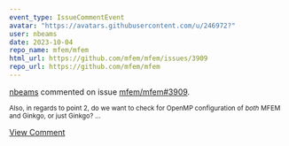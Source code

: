 ```yaml
---
event_type: IssueCommentEvent
avatar: "https://avatars.githubusercontent.com/u/246972?"
user: nbeams
date: 2023-10-04
repo_name: mfem/mfem
html_url: https://github.com/mfem/mfem/issues/3909
repo_url: https://github.com/mfem/mfem
---
```


<a href='https://github.com/nbeams' target='_blank'>nbeams</a> commented on issue <a href='https://github.com/mfem/mfem/issues/3909' target='_blank'>mfem/mfem#3909</a>.

<small>Also, in regards to point 2, do we want to check for OpenMP configuration of *both* MFEM and Ginkgo, or just Ginkgo? ...</small>

<a href='https://github.com/mfem/mfem/issues/3909' target='_blank'>View Comment</a>